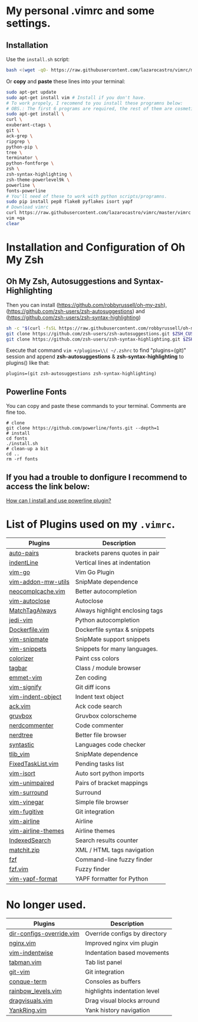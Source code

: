 # My personal .vimrc and some settings.

## Installation

Use the `install.sh` script:

```sh
bash <(wget -qO- https://raw.githubusercontent.com/lazarocastro/vimrc/master/install.sh)
```

Or **copy** and **paste** these lines into your terminal:

```sh
sudo apt-get update
sudo apt-get install vim # Install if you don't have.
# To work propely, I recomend to you install these programns below:
# OBS.: The first 6 programs are required, the rest of them are cosmetic issue.
sudo apt-get install \
curl \
exuberant-ctags \
git \
ack-grep \
ripgrep \
python-pip \
tree \
terminator \
python-fontforge \
zsh \
zsh-syntax-highlighting \
zsh-theme-powerlevel9k \
powerline \
fonts-powerline
# You'll need of these to work with python scripts/programns.
sudo pip install pep8 flake8 pyflakes isort yapf
# Download vimrc
curl https://raw.githubusercontent.com/lazarocastro/vimrc/master/vimrc -o ~/.vimrc
vim +qa
clear
```

# Installation and Configuration of Oh My Zsh
## Oh My Zsh, Autosuggestions and Syntax-Highlighting
Then you can install (https://github.com/robbyrussell/oh-my-zsh), (https://github.com/zsh-users/zsh-autosuggestions) and (https://github.com/zsh-users/zsh-syntax-highlighting)

```sh
sh -c "$(curl -fsSL https://raw.githubusercontent.com/robbyrussell/oh-my-zsh/master/tools/install.sh)"
git clone https://github.com/zsh-users/zsh-autosuggestions.git $ZSH_CUSTOM/plugins/zsh-autosuggestions
git clone https://github.com/zsh-users/zsh-syntax-highlighting.git $ZSH_CUSTOM/plugins/zsh-syntax-highlighting
```

Execute that command `vim +/plugins=\\( ~/.zshrc` to find "plugins=(git)" session and 
append **zsh-autosuggestions** & **zsh-syntax-highlighting** to plugins() like that:
```
plugins=(git zsh-autosuggestions zsh-syntax-highlighting)
```

## Powerline Fonts
You can copy and paste these commands to your terminal. Comments are fine too.
```
# clone
git clone https://github.com/powerline/fonts.git --depth=1
# install
cd fonts
./install.sh
# clean-up a bit
cd ..
rm -rf fonts
```
## If you had a trouble to donfigure I recommend to access the link below:
[How can I install and use powerline plugin?](https://askubuntu.com/questions/283908/how-can-i-install-and-use-powerline-plugin)

# List of Plugins used on my `.vimrc`.

| Plugins | Description |
|---|---|
| <a href="https://github.com/jiangmiao/auto-pairs" target="_blank"> auto-pairs</a>                                  | brackets parens quotes in pair | 
| <a href="https://github.com/Yggdroot/indentLine" target="_blank">indentLine</a>                                    | Vertical lines at indentation | 
| <a href="https://github.com/fatih/vim-go" target="_blank"> vim-go</a>                                              | Vim Go Plugin | 
| <a href="https://github.com/MarcWeber/vim-addon-mw-utils" target="_blank"> vim-addon-mw-utils</a>                  | SnipMate dependence | 
| <a href="https://github.com/Shougo/neocomplcache.vim" target="_blank"> neocomplcache.vim</a>                       | Better autocompletion |
| <a href="https://github.com/Townk/vim-autoclose" target="_blank">vim-autoclose</a>                                 | Autoclose |
| <a href="https://github.com/Valloric/MatchTagAlways" target="_blank">MatchTagAlways</a>                            | Always highlight enclosing tags |
| <a href="https://github.com/davidhalter/jedi-vim" target="_blank"> jedi-vim</a>                                    | Python autocompletion |
| <a href="https://github.com/ekalinin/Dockerfile.vim" target="_blank">Dockerfile.vim</a>                            | Dockerfile syntax & snippets |
| <a href="https://github.com/garbas/vim-snipmate" target="_blank">vim-snipmate</a>                                  | SnipMate support snippets |
| <a href="https://github.com/honza/vim-snippets" target="_blank"> vim-snippets</a>                                  | Snippets for many languages. |
| <a href="https://github.com/lilydjwg/colorizer" target="_blank"> colorizer</a>                                     | Paint css colors |
| <a href="https://github.com/majutsushi/tagbar" target="_blank">tagbar</a>                                          | Class / module browser |
| <a href="https://github.com/mattn/emmet-vim" target="_blank">emmet-vim</a>                                         | Zen coding |
| <a href="https://github.com/mhinz/vim-signify" target="_blank">vim-signify</a>                                     | Git diff icons |
| <a href="https://github.com/michaeljsmith/vim-indent-object" target="_blank">vim-indent-object</a>                 | Indent text object |
| <a href="https://github.com/mileszs/ack.vim" target="_blank">ack.vim</a>                                           | Ack code search |
| <a href="https://github.com/morhetz/gruvbox" target="_blank">gruvbox</a>                                           | Gruvbox colorscheme |
| <a href="https://github.com/scrooloose/nerdcommenter" target="_blank"> nerdcommenter</a>                           | Code commenter |
| <a href="https://github.com/scrooloose/nerdtree" target="_blank">nerdtree</a>                                      | Better file browser |
| <a href="https://github.com/scrooloose/syntastic" target="_blank"> syntastic</a>                                   | Languages code checker |
| <a href="https://github.com/tomtom/tlib_vim" target="_blank">tlib_vim</a>                                          | SnipMate dependence |
| <a href="https://github.com/fisadev/FixedTaskList.vim" target="_blank">FixedTaskList.vim</a>                       | Pending tasks list |
| <a href="https://github.com/fisadev/vim-isort" target="_blank">vim-isort</a>                                       | Auto sort python imports |
| <a href="https://github.com/tpope/vim-unimpaired" target="_blank"> vim-unimpaired</a>                              | Pairs of bracket mappings |
| <a href="https://github.com/tpope/vim-surround" target="_blank"> vim-surround</a>                                  | Surround |
| <a href="https://github.com/tpope/vim-vinegar" target="_blank">vim-vinegar</a>                                     | Simple file browser |
| <a href="https://github.com/tpope/vim-fugitive" target="_blank"> vim-fugitive</a>                                  | Git integration |
| <a href="https://github.com/vim-airline/vim-airline" target="_blank">vim-airline</a>                               | Airline |
| <a href="https://github.com/vim-airline/vim-airline-themes" target="_blank"> vim-airline-themes</a>                | Airline themes |
| <a href="https://github.com/vim-scripts/IndexedSearch" target="_blank">IndexedSearch</a>                           | Search results counter |
| <a href="https://github.com/vim-scripts/matchit.zip" target="_blank">matchit.zip</a>                               | XML / HTML tags navigation |
| <a href="https://github.com/junegunn/fzf" target="_blank"> fzf</a>                                                 | Command-line fuzzy finder|
| <a href="https://github.com/junegunn/fzf.vim" target="_blank"> fzf.vim</a>                                         | Fuzzy finder |
| <a href="https://github.com/pignacio/vim-yapf-format" target="_blank"> vim-yapf-format</a>                         | YAPF formatter for Python |


# No longer used.

| Plugins | Description |
|---|---|
| <a href="https://github.com/arielrossanigo/dir-configs-override.vim" target="_blank">dir-configs-override.vim </a> | Override configs by directory |
| <a href="https://github.com/chr4/nginx.vim" target="_blank"> nginx.vim</a>                                         | Improved nginx vim plugin |
| <a href="https://github.com/jeetsukumaran/vim-indentwise" target="_blank"> vim-indentwise</a>                      | Indentation based movements |
| <a href="https://github.com/kien/tabman.vim" target="_blank">tabman.vim</a>                                        | Tab list panel |
| <a href="https://github.com/motemen/git-vim" target="_blank">git-vim</a>                                           | Git integration |
| <a href="https://github.com/rosenfeld/conque-term" target="_blank">conque-term</a>                                 | Consoles as buffers |
| <a href="https://github.com/thiagoalessio/rainbow_levels.vim" target="_blank"> rainbow_levels.vim</a>              | highlights indentation level |
| <a href="https://github.com/fisadev/dragvisuals.vim" target="_blank">dragvisuals.vim</a>                           | Drag visual blocks arround |
| <a href="https://github.com/vim-scripts/YankRing.vim" target="_blank"> YankRing.vim</a>                            | Yank history navigation |
